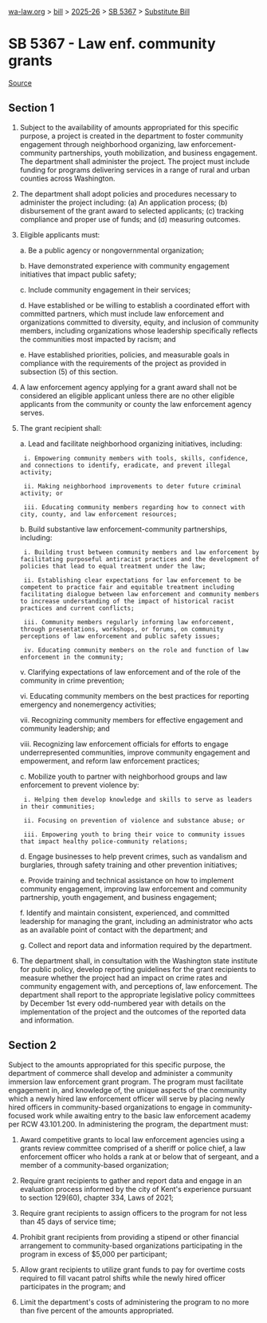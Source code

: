 [wa-law.org](/) > [bill](/bill/) > [2025-26](/bill/2025-26/) > [SB 5367](/bill/2025-26/sb/5367/) > [Substitute Bill](/bill/2025-26/sb/5367/S/)

# SB 5367 - Law enf. community grants

[Source](http://lawfilesext.leg.wa.gov/biennium/2025-26/Pdf/Bills/Senate%20Bills/5367-S.pdf)

## Section 1
1. Subject to the availability of amounts appropriated for this specific purpose, a project is created in the department to foster community engagement through neighborhood organizing, law enforcement-community partnerships, youth mobilization, and business engagement. The department shall administer the project. The project must include funding for programs delivering services in a range of rural and urban counties across Washington.

2. The department shall adopt policies and procedures necessary to administer the project including: (a) An application process; (b) disbursement of the grant award to selected applicants; (c) tracking compliance and proper use of funds; and (d) measuring outcomes.

3. Eligible applicants must:

    a. Be a public agency or nongovernmental organization;

    b. Have demonstrated experience with community engagement initiatives that impact public safety;

    c. Include community engagement in their services;

    d. Have established or be willing to establish a coordinated effort with committed partners, which must include law enforcement and organizations committed to diversity, equity, and inclusion of community members, including organizations whose leadership specifically reflects the communities most impacted by racism; and

    e. Have established priorities, policies, and measurable goals in compliance with the requirements of the project as provided in subsection (5) of this section.

4. A law enforcement agency applying for a grant award shall not be
considered an eligible applicant unless there are no other eligible
applicants from the community or county the law enforcement agency
serves.

5. The grant recipient shall:

    a. Lead and facilitate neighborhood organizing initiatives, including:

        i. Empowering community members with tools, skills, confidence, and connections to identify, eradicate, and prevent illegal activity;

        ii. Making neighborhood improvements to deter future criminal activity; or

        iii. Educating community members regarding how to connect with city, county, and law enforcement resources;

    b. Build substantive law enforcement-community partnerships, including:

        i. Building trust between community members and law enforcement by facilitating purposeful antiracist practices and the development of policies that lead to equal treatment under the law;

        ii. Establishing clear expectations for law enforcement to be competent to practice fair and equitable treatment including facilitating dialogue between law enforcement and community members to increase understanding of the impact of historical racist practices and current conflicts;

        iii. Community members regularly informing law enforcement, through presentations, workshops, or forums, on community perceptions of law enforcement and public safety issues;

        iv. Educating community members on the role and function of law enforcement in the community;

    v. Clarifying expectations of law enforcement and of the role of the community in crime prevention;

    vi. Educating community members on the best practices for reporting emergency and nonemergency activities;

    vii. Recognizing community members for effective engagement and community leadership; and

    viii. Recognizing law enforcement officials for efforts to engage underrepresented communities, improve community engagement and empowerment, and reform law enforcement practices;

    c. Mobilize youth to partner with neighborhood groups and law enforcement to prevent violence by:

        i. Helping them develop knowledge and skills to serve as leaders in their communities;

        ii. Focusing on prevention of violence and substance abuse; or

        iii. Empowering youth to bring their voice to community issues that impact healthy police-community relations;

    d. Engage businesses to help prevent crimes, such as vandalism and burglaries, through safety training and other prevention initiatives;

    e. Provide training and technical assistance on how to implement community engagement, improving law enforcement and community partnership, youth engagement, and business engagement;

    f. Identify and maintain consistent, experienced, and committed leadership for managing the grant, including an administrator who acts as an available point of contact with the department; and

    g. Collect and report data and information required by the department.

6. The department shall, in consultation with the Washington state institute for public policy, develop reporting guidelines for the grant recipients to measure whether the project had an impact on crime rates and community engagement with, and perceptions of, law enforcement. The department shall report to the appropriate legislative policy committees by December 1st every odd-numbered year with details on the implementation of the project and the outcomes of the reported data and information.

## Section 2
Subject to the amounts appropriated for this specific purpose, the department of commerce shall develop and administer a community immersion law enforcement grant program. The program must facilitate engagement in, and knowledge of, the unique aspects of the community which a newly hired law enforcement officer will serve by placing newly hired officers in community-based organizations to engage in community-focused work while awaiting entry to the basic law enforcement academy per RCW 43.101.200. In administering the program, the department must:

1. Award competitive grants to local law enforcement agencies using a grants review committee comprised of a sheriff or police chief, a law enforcement officer who holds a rank at or below that of sergeant, and a member of a community-based organization;

2. Require grant recipients to gather and report data and engage in an evaluation process informed by the city of Kent's experience pursuant to section 129(60), chapter 334, Laws of 2021;

3. Require grant recipients to assign officers to the program for not less than 45 days of service time;

4. Prohibit grant recipients from providing a stipend or other financial arrangement to community-based organizations participating in the program in excess of $5,000 per participant;

5. Allow grant recipients to utilize grant funds to pay for overtime costs required to fill vacant patrol shifts while the newly hired officer participates in the program; and

6. Limit the department's costs of administering the program to no more than five percent of the amounts appropriated.

